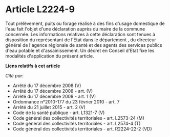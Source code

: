 # Article L2224-9

Tout prélèvement, puits ou forage réalisé à des fins d'usage domestique de l'eau fait l'objet d'une déclaration auprès du
maire de la commune concernée. Les informations relatives à cette déclaration sont tenues à disposition du représentant de
l'Etat dans le département , du directeur général de l'agence régionale de santé et des agents des services publics d'eau
potable et d'assainissement. Un décret en Conseil d'Etat fixe les modalités d'application du présent article.

**Liens relatifs à cet article**

_Cité par_:

  - Arrêté du 17 décembre 2008 (V)
  - Arrêté du 17 décembre 2008 - art. (V)
  - Arrêté du 17 décembre 2008 - art. 1 (V)
  - Ordonnance n°2010-177 du 23 février 2010 - art. 7
  - Arrêté du 21 juillet 2015 - art. 2 (V)
  - Code de la santé publique - art. L1321-7 (V)
  - Code général des collectivités territoriales - art. L2573-24 (M)
  - Code général des collectivités territoriales - art. L2574-4 (T)
  - Code général des collectivités territoriales - art. R2224-22-2 (VD)
